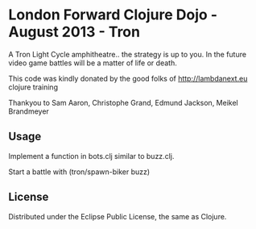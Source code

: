 # London Forward Clojure Dojo - August 2013 - Tron

A Tron Light Cycle amphitheatre.. the strategy is up to you.  In the future video game battles will be a matter of life or death.

This code was kindly donated by the good folks of http://lambdanext.eu clojure training

Thankyou to Sam Aaron, Christophe Grand, Edmund Jackson, Meikel Brandmeyer

## Usage

Implement a function in bots.clj similar to buzz.clj.

Start a battle with
(tron/spawn-biker buzz)

## License

Distributed under the Eclipse Public License, the same as Clojure.
